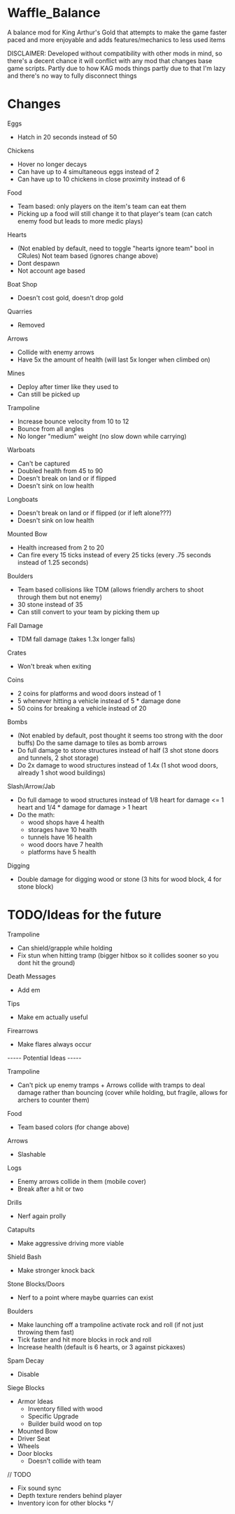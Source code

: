 # Waffle_Balance
A balance mod for King Arthur's Gold that attempts to make the game faster paced and more enjoyable and adds features/mechanics to less used items

DISCLAIMER: Developed without compatibility with other mods in mind, so there's a decent chance it will conflict with any mod that changes base game scripts. Partly due to how KAG mods things partly due to that I'm lazy and there's no way to fully disconnect things

# Changes

Eggs
- Hatch in 20 seconds instead of 50

Chickens
- Hover no longer decays
- Can have up to 4 simultaneous eggs instead of 2
- Can have up to 10 chickens in close proximity instead of 6

Food
- Team based: only players on the item's team can eat them
- Picking up a food will still change it to that player's team (can catch enemy food but leads to more medic plays)

Hearts
- (Not enabled by default, need to toggle "hearts ignore team" bool in CRules) Not team based (ignores change above)
- Dont despawn
- Not account age based

Boat Shop
- Doesn't cost gold, doesn't drop gold

Quarries
- Removed

Arrows
- Collide with enemy arrows
- Have 5x the amount of health (will last 5x longer when climbed on)

Mines
- Deploy after timer like they used to 
- Can still be picked up

Trampoline
- Increase bounce velocity from 10 to 12
- Bounce from all angles
- No longer "medium" weight (no slow down while carrying)

Warboats
- Can't be captured
- Doubled health from 45 to 90
- Doesn't break on land or if flipped
- Doesn't sink on low health

Longboats
- Doesn't break on land or if flipped (or if left alone???)
- Doesn't sink on low health

Mounted Bow
- Health increased from 2 to 20
- Can fire every 15 ticks instead of every 25 ticks (every .75 seconds instead of 1.25 seconds)

Boulders
- Team based collisions like TDM (allows friendly archers to shoot through them but not enemy)
- 30 stone instead of 35
- Can still convert to your team by picking them up

Fall Damage
- TDM fall damage (takes 1.3x longer falls)

Crates
- Won't break when exiting

Coins
- 2 coins for platforms and wood doors instead of 1
- 5 whenever hitting a vehicle instead of 5 * damage done
- 50 coins for breaking a vehicle instead of 20

Bombs
- (Not enabled by default, post thought it seems too strong with the door buffs) Do the same damage to tiles as bomb arrows
- Do full damage to stone structures instead of half (3 shot stone doors and tunnels, 2 shot storage)
- Do 2x damage to wood structures instead of 1.4x (1 shot wood doors, already 1 shot wood buildings)

Slash/Arrow/Jab
- Do full damage to wood structures instead of 1/8 heart for damage <= 1 heart and 1/4 * damage for damage > 1 heart
- Do the math:
	- wood shops have 4 health
	- storages have 10 health
	- tunnels have 16 health
	- wood doors have 7 health
	- platforms have 5 health

Digging
- Double damage for digging wood or stone (3 hits for wood block, 4 for stone block)

# TODO/Ideas for the future

Trampoline
- Can shield/grapple while holding
- Fix stun when hitting tramp (bigger hitbox so it collides sooner so you dont hit the ground)

Death Messages
- Add em

Tips
- Make em actually useful

Firearrows
- Make flares always occur

----- Potential Ideas -----

Trampoline
- Can't pick up enemy tramps + Arrows collide with tramps to deal damage rather than bouncing (cover while holding, but fragile, allows for archers to counter them)

Food
- Team based colors (for change above)

Arrows
- Slashable

Logs
- Enemy arrows collide in them (mobile cover)
- Break after a hit or two

Drills
- Nerf again prolly

Catapults
- Make aggressive driving more viable

Shield Bash
- Make stronger knock back

Stone Blocks/Doors
- Nerf to a point where maybe quarries can exist

Boulders
- Make launching off a trampoline activate rock and roll (if not just throwing them fast)
- Tick faster and hit more blocks in rock and roll
- Increase health (default is 6 hearts, or 3 against pickaxes)

Spam Decay
- Disable

Siege Blocks
- Armor Ideas
	- Inventory filled with wood
	- Specific Upgrade
	- Builder build wood on top
- Mounted Bow
- Driver Seat
- Wheels
- Door blocks
	- Doesn't collide with team

// TODO
- Fix sound sync
- Depth texture renders behind player
- Inventory icon for other blocks
*/
